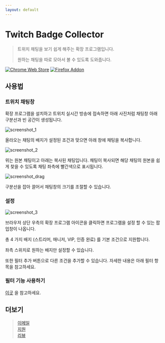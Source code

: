 ```yaml
---
layout: default
---
```


# Twitch Badge Collector

> 트위치 채팅을 보기 쉽게 해주는 확장 프로그램입니다.
> 
> 원하는 채팅을 따로 모아서 볼 수 있도록 도와줍니다.

[![Chrome Web Store](https://storage.googleapis.com/web-dev-uploads/image/WlD8wC6g8khYWPJUsQceQkhXSlv1/UV4C4ybeBTsZt43U4xis.png)](https://chrome.google.com/webstore/detail/twitch-badge-collector/gnkpenemgdhdckabddlbcjlhplmhlhoj)
[![Firefox Addon](https://ffp4g1ylyit3jdyti1hqcvtb-wpengine.netdna-ssl.com/addons/files/2015/11/get-the-addon.png)](https://addons.mozilla.org/ko/firefox/addon/twitch-badge-collector/)

## 사용법

### 트위치 채팅창
확장 프로그램을 설치하고 트위치 실시간 방송에 접속하면 아래 사진처럼 채팅창 아래 구분선과 빈 공간이 생성됩니다.

![screenshot_1](/docs/screenshot/ko/chat_room_example.png)

올라오는 채팅의 배지가 설정된 조건과 맞으면 아래 창에 채팅을 복사합니다.

![screenshot_2](/docs/screenshot/ko/chat_room_example_2.png)

위는 원본 채팅이고 아래는 복사된 채팅입니다.
채팅이 복사되면 해당 채팅의 원본을 쉽게 찾을 수 있도록 채팅 좌측에 빨간색으로 표시됩니다.

![screenshot_drag](/docs/screenshot/ko/drag.webp)

구분선을 잡아 끌어서 채팅창의 크기를 조절할 수 있습니다.

### 설정
![screenshot_3](/docs/screenshot/ko/popup.png)

브라우저 상단 우측의 확장 프로그램 아이콘을 클릭하면 프로그램을 설정 할 수 있는 팝업창이 나옵니다.<br>

총 4 가지 배지 (스트리머, 매니저, VIP, 인증 완료) 를 기본 조건으로 지원합니다.

좌측 스위치로 원하는 배지만 설정할 수 있습니다.

또한 필터 추가 버튼으로 다른 조건을 추가할 수 있습니다. 자세한 내용은 아래 필터 항목을 참고하세요.

### 필터 기능 사용하기
[이곳](https://tbc.bluewarn.dev/doc/filter/ko/filter_manual.html) 을 참고하세요.

## 더보기

> [이메일](mailto:n5lp97@gmail.com)<br>
> [지원](https://chrome.google.com/webstore/detail/twitch-badge-collector/gnkpenemgdhdckabddlbcjlhplmhlhoj/support)<br>
> [리뷰](https://chrome.google.com/webstore/detail/twitch-badge-collector/gnkpenemgdhdckabddlbcjlhplmhlhoj/reviews)


